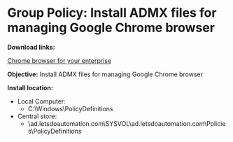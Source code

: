 # Group Policy: Install ADMX files for managing Google Chrome browser

<b>Download links:</b> <br /> 

[Chrome browser for your enterprise](https://chromeenterprise.google/browser/download/?sjid=7847157302977987423-EU#windows-tab) <br />

<b>Objective:</b> Install ADMX files for managing Google Chrome browser


<b>Install location:</b> <br />

* Local Computer:
    * C:\Windows\PolicyDefinitions
* Central store:
    * \\ad.letsdoautomation.com\SYSVOL\ad.letsdoautomation.com\Policies\PolicyDefinitions
